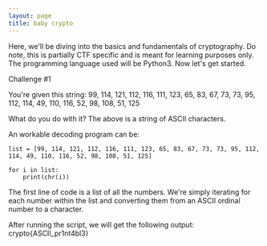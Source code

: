 ```yaml
---
layout: page
title: baby crypto 
---
```


Here, we'll be diving into the basics and fundamentals of cryptography. Do note, this is partially CTF specific and is meant for learning purposes only. The programming language used will be Python3.
Now let's get started. 

Challenge #1

You're given this string: 99, 114, 121, 112, 116, 111, 123, 65, 83, 67, 73, 73, 95, 112, 114, 49, 110, 116, 52, 98, 108, 51, 125

What do you do with it? The above is a string of ASCII characters. 

An workable decoding program can be: 

``` 
list = [99, 114, 121, 112, 116, 111, 123, 65, 83, 67, 73, 73, 95, 112, 114, 49, 110, 116, 52, 98, 108, 51, 125]

for i in list:
    print(chr(i))

```
The first line of code is a list of all the numbers. We're simply iterating for each number within the list and converting them from an ASCII ordinal number to a character.

After running the script, we will get the following output: crypto{ASCII_pr1nt4bl3}

